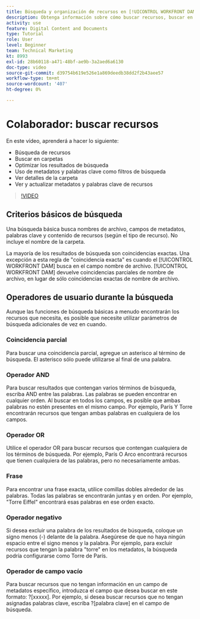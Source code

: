 ```yaml
---
title: Búsqueda y organización de recursos en [!UICONTROL WORKFRONT DAM]
description: Obtenga información sobre cómo buscar recursos, buscar en carpetas, optimizar los resultados de búsqueda, utilizar metadatos y palabras clave como filtros de búsqueda y mucho más en [!UICONTROL WORKFRONT DAM].
activity: use
feature: Digital Content and Documents
type: Tutorial
role: User
level: Beginner
team: Technical Marketing
kt: 8993
exl-id: 28b60118-a471-48bf-ae9b-3a2aed6a6130
doc-type: video
source-git-commit: d39754b619e526e1a869deedb38dd2f2b43aee57
workflow-type: tm+mt
source-wordcount: '407'
ht-degree: 0%

---
```


# Colaborador: buscar recursos

En este vídeo, aprenderá a hacer lo siguiente:

* Búsqueda de recursos
* Buscar en carpetas
* Optimizar los resultados de búsqueda
* Uso de metadatos y palabras clave como filtros de búsqueda
* Ver detalles de la carpeta
* Ver y actualizar metadatos y palabras clave de recursos

>[!VIDEO](https://video.tv.adobe.com/v/335253/?quality=12)

## Criterios básicos de búsqueda

Una búsqueda básica busca nombres de archivo, campos de metadatos, palabras clave y contenido de recursos (según el tipo de recurso). No incluye el nombre de la carpeta.

La mayoría de los resultados de búsqueda son coincidencias exactas. Una excepción a esta regla de &quot;coincidencia exacta&quot; es cuando el [!UICONTROL WORKFRONT DAM] busca en el campo nombre de archivo. [!UICONTROL WORKFRONT DAM] devuelve coincidencias parciales de nombre de archivo, en lugar de sólo coincidencias exactas de nombre de archivo.

## Operadores de usuario durante la búsqueda

Aunque las funciones de búsqueda básicas a menudo encontrarán los recursos que necesita, es posible que necesite utilizar parámetros de búsqueda adicionales de vez en cuando.

### Coincidencia parcial

Para buscar una coincidencia parcial, agregue un asterisco al término de búsqueda. El asterisco sólo puede utilizarse al final de una palabra.

### Operador AND

Para buscar resultados que contengan varios términos de búsqueda, escriba AND entre las palabras. Las palabras se pueden encontrar en cualquier orden. Al buscar en todos los campos, es posible que ambas palabras no estén presentes en el mismo campo. Por ejemplo, París Y Torre encontrarán recursos que tengan ambas palabras en cualquiera de los campos.

### Operador OR

Utilice el operador OR para buscar recursos que contengan cualquiera de los términos de búsqueda. Por ejemplo, París O Arco encontrará recursos que tienen cualquiera de las palabras, pero no necesariamente ambas.

### Frase

Para encontrar una frase exacta, utilice comillas dobles alrededor de las palabras. Todas las palabras se encontrarán juntas y en orden. Por ejemplo, &quot;Torre Eiffel&quot; encontrará esas palabras en ese orden exacto.

### Operador negativo

Si desea excluir una palabra de los resultados de búsqueda, coloque un signo menos (-) delante de la palabra. Asegúrese de que no haya ningún espacio entre el signo menos y la palabra. Por ejemplo, para excluir recursos que tengan la palabra &quot;torre&quot; en los metadatos, la búsqueda podría configurarse como Torre de París.

### Operador de campo vacío

Para buscar recursos que no tengan información en un campo de metadatos específico, introduzca el campo que desea buscar en este formato: ?[xxxxx]. Por ejemplo, si desea buscar recursos que no tengan asignadas palabras clave, escriba ?[palabra clave] en el campo de búsqueda.

